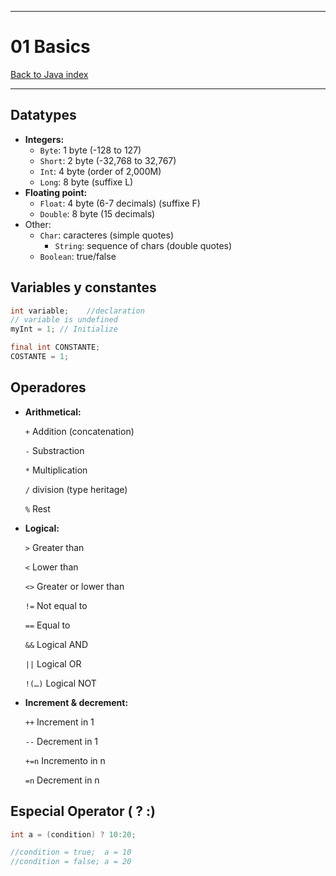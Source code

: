 
---
# 01 Basics

[Back to Java index](../index.md)

---

## **Datatypes**

- **Integers:**
    - `Byte`: 1 byte (-128 to 127)
    - `Short`: 2 byte (-32,768 to 32,767)
    - `Int`: 4 byte (order of 2,000M)
    - `Long`: 8 byte (suffixe L)
- **Floating point:**
    - `Float`: 4 byte (6-7 decimals) (suffixe F)
    - `Double`: 8 byte (15 decimals)
- Other:
    - `Char`: caracteres (simple quotes)
        - `String`: sequence of chars (double quotes)
    - `Boolean`: true/false

## **Variables y constantes**

```java
int variable;    //declaration
// variable is undefined
myInt = 1; // Initialize

final int CONSTANTE;
COSTANTE = 1;
```

## **Operadores**

- **Arithmetical:**
    
    `+`	Addition (concatenation)
    
    `-`    Substraction
    
    `*`    Multiplication
    
    `/`	division (type heritage)
    
    `%`	Rest
    
- **Logical:**
    
    `>` 	Greater than
    
    `<`	Lower than
    
    `<>`	Greater or lower than
    
    `!=`	Not equal to
    
    `==`	Equal to
    
    `&&`	Logical AND
    
    `||`	Logical OR
    
    `!(…)`   Logical NOT 
    
- **Increment & decrement:**
    
    `++`	Increment in 1
    
    `--`	Decrement in 1
    
    `+=n` Incremento in n
    
    `=n`	Decrement in n
    

## Especial Operator ( ? :)

```java
int a = (condition) ? 10:20;

//condition = true;  a = 10
//condition = false; a = 20
```